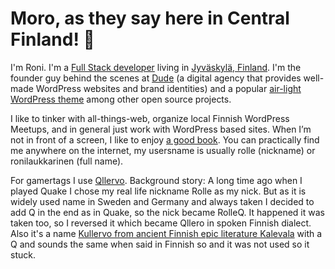 # Moro, as they say here in Central Finland! 👋

I'm Roni. I'm a [Full Stack developer](https://twitter.com/rolle/status/1300716606788702208) living in [Jyväskylä, Finland](https://visitjyvaskyla.fi/en). I'm the founder guy behind the scenes at [Dude](https://www.dude.fi) (a digital agency that provides well-made WordPress websites and brand identities) and a popular [air-light WordPress theme](https://github.com/digitoimistodude/air-light) among other open source projects.

I like to tinker with all-things-web, organize local Finnish WordPress Meetups, and in general just work with WordPress based sites. When I’m not in front of a screen, I like to enjoy [a good book](http://goodreads.com/rolle). You can practically find me anywhere on the internet, my usersname is usually rolle (nickname) or ronilaukkarinen (full name).

For gamertags I use [Qllervo](https://www.overbuff.com/players/pc/Qllervo-2545). Background story: A long time ago when I played Quake I chose my real life nickname Rolle as my nick. But as it is widely used name in Sweden and Germany and always taken I decided to add Q in the end as in Quake, so the nick became RolleQ. It happened it was taken too, so I reversed it which became Qllero in spoken Finnish dialect. Also it's a name [Kullervo from ancient Finnish epic literature Kalevala](https://en.wikipedia.org/wiki/Kullervo) with a Q and sounds the same when said in Finnish so and it was not used so it stuck.

